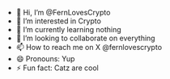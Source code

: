 - 👋 Hi, I’m @FernLovesCrypto
- 👀 I’m interested in Crypto
- 🌱 I’m currently learning nothing
- 💞️ I’m looking to collaborate on everything
- 📫 How to reach me on X @fernlovescrypto
- 😄 Pronouns: Yup
- ⚡ Fun fact: Catz are cool

<!---
FernLovesCrypto/FernLovesCrypto is a ✨ special ✨ repository because its `README.md` (this file) appears on your GitHub profile.
You can click the Preview link to take a look at your changes.
--->
